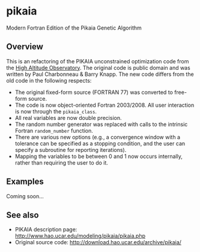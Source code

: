 # pikaia
Modern Fortran Edition of the Pikaia Genetic Algorithm 

Overview
------

This is an refactoring of the PIKAIA unconstrained optimization code from the [High Altitude Observatory](http://www.hao.ucar.edu/modeling/pikaia/pikaia.php).  The original code is public domain and was written by Paul Charbonneau & Barry Knapp.  The new code differs from the old code in the following respects:
 * The original fixed-form source (FORTRAN 77) was converted to free-form source.
 * The code is now object-oriented Fortran 2003/2008.  All user interaction is now through the ```pikaia_class```.
 * All real variables are now double precision.
 * The random number generator was replaced with calls to the intrinsic Fortran ```random_number``` function.
 * There are various new options (e.g., a convergence window with a tolerance can be specified as a stopping condition, and the user can specify a subroutine for reporting iterations).
 * Mapping the variables to be between 0 and 1 now occurs internally, rather than requiring the user to do it.

Examples
------

Coming soon...

See also
------
 * PIKAIA description page: http://www.hao.ucar.edu/modeling/pikaia/pikaia.php
 * Original source code: http://download.hao.ucar.edu/archive/pikaia/

